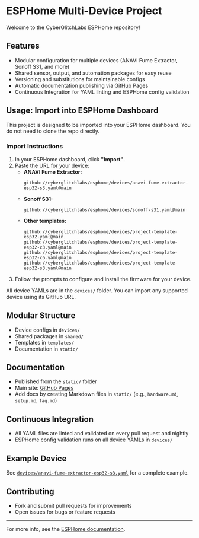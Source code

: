 
# ESPHome Multi-Device Project

Welcome to the CyberGlitchLabs ESPHome repository!

## Features
- Modular configuration for multiple devices (ANAVI Fume Extractor, Sonoff S31, and more)
- Shared sensor, output, and automation packages for easy reuse
- Versioning and substitutions for maintainable configs
- Automatic documentation publishing via GitHub Pages
- Continuous Integration for YAML linting and ESPHome config validation

## Usage: Import into ESPHome Dashboard
This project is designed to be imported into your ESPHome dashboard. You do not need to clone the repo directly.

### Import Instructions
1. In your ESPHome dashboard, click **"Import"**.
2. Paste the URL for your device:
   - **ANAVI Fume Extractor:**
     ```
     github://cyberglitchlabs/esphome/devices/anavi-fume-extractor-esp32-s3.yaml@main
     ```
   - **Sonoff S31:**
     ```
     github://cyberglitchlabs/esphome/devices/sonoff-s31.yaml@main
     ```
   - **Other templates:**
     ```
     github://cyberglitchlabs/esphome/devices/project-template-esp32.yaml@main
     github://cyberglitchlabs/esphome/devices/project-template-esp32-c3.yaml@main
     github://cyberglitchlabs/esphome/devices/project-template-esp32-c6.yaml@main
     github://cyberglitchlabs/esphome/devices/project-template-esp32-s3.yaml@main
     ```
3. Follow the prompts to configure and install the firmware for your device.

All device YAMLs are in the `devices/` folder. You can import any supported device using its GitHub URL.

## Modular Structure
- Device configs in `devices/`
- Shared packages in `shared/`
- Templates in `templates/`
- Documentation in `static/`

## Documentation
- Published from the `static/` folder
- Main site: [GitHub Pages](https://cyberglitchlabs.github.io/esphome/)
- Add docs by creating Markdown files in `static/` (e.g., `hardware.md`, `setup.md`, `faq.md`)

## Continuous Integration
- All YAML files are linted and validated on every pull request and nightly
- ESPHome config validation runs on all device YAMLs in `devices/`

## Example Device
See [`devices/anavi-fume-extractor-esp32-s3.yaml`](../devices/anavi-fume-extractor-esp32-s3.yaml) for a complete example.

## Contributing
- Fork and submit pull requests for improvements
- Open issues for bugs or feature requests

---

For more info, see the [ESPHome documentation](https://esphome.io/).
